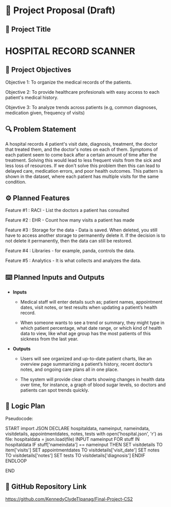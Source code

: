 # 📌 Project Proposal (Draft)

## 📝 Project Title  
# HOSPITAL RECORD SCANNER

## 🎯 Project Objectives  
Objective 1: To organize the medical records of the patients.

Objective 2: To provide healthcare profesionals with easy access to each patient's medical history.

Objevtive 3: To analyze trends across patients (e.g, common diagnoses, medication given, frequency of visits)


## 🔍 Problem Statement  
A hospital records 4 patient's visit date, diagnosis, treatment, the doctor that treated them, and the doctor's notes on each of them. Symptoms of each patient seem to come back after a certain amount of time after the treatment. Solving this would lead to less frequent visits from the sick and less loss of resources. If we don't solve this problem then this can lead to delayed care, medication errors, and poor health outcomes. This pattern is shown in the dataset, where each patient has multiple visits for the same condition.

## ⚙️ Planned Features  
Feature #1 : RACI - List the doctors a patient has consulted

Feature #2 : EHR - Count how many visits a patient has made 

Feature #3 : Storage for the data - Data is saved. When deleted, you still have to access another storage to permanently delete it. If the decision is to not delete it permanently, then the data can still be restored. 

Feature #4 :  Libraries - for example, panda, controls the data.

Feature #5 : Analytics - It is what collects and analyzes the data.

## ⌨️ Planned Inputs and Outputs  

- **Inputs**  
  - Medical staff will enter details such as; patient names, appointment dates, visit notes, or test results when updating a patient’s health record.
    
  - When someone wants to see a trend or summary, they might type in which patient percentage, what date range, or which kind of health data to view, like what age group has the most patients of this sickness from the last year.
 

- **Outputs**  
  - Users will see organized and up-to-date patient charts, like an overview page summarizing a patient’s history, recent doctor’s notes, and ongoing care plans all in one place.
    
  - The system will provide clear charts showing changes in health data over time, for instance, a graph of blood sugar levels, so doctors and patients can spot trends quickly.
    

## 🧠 Logic Plan  
Pseudocode:

START
import JSON
DECLARE hospitaldata, nameinput, nameindata, visitdetails, appointmentdates, notes, tests
with open('hospital.json', 'r') as file:
  hospitaldata = json.load(file)
INPUT nameinput
FOR stuff IN hospitaldata
  IF stuff['nameindata'] == nameinput THEN
    SET visitdetails TO item['visits']
    SET appointmentdates TO visitdetails['visit_date']
    SET notes TO visitdetails['notes']
    SET tests TO visitdetails['diagnosis']
  ENDIF
ENDLOOP

END



## 📂 GitHub Repository Link  
https://github.com/KennedyClydeTIpanag/Final-Project-CS2

